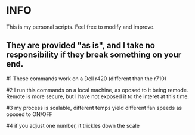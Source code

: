 # INFO

This is my personal scripts. Feel free to modify and improve.

They are provided "as is", and I take no responsibility if they break something on your end. 
----

#1 These commands work on a Dell r420 (different than the r710)

#2 I run this commands on a local machine, as oposed to it being remode.  Remote is more secure, but I have not exposed it to the interet at this time.

#3 my process is scalable, different temps yield different fan speeds as oposed to ON/OFF

#4 if you adjust one number, it trickles down the scale 
